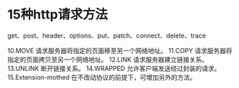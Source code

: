 # 15种http请求方法
get、post、header、options、put、patch、connect、delete、trace

10.MOVE
请求服务器将指定的页面移至另一个网络地址。
11.COPY
请求服务器将指定的页面拷贝至另一个网络地址。
12.LINK
请求服务器建立链接关系。
13.UNLINK
断开链接关系。
14.WRAPPED
允许客户端发送经过封装的请求。
15.Extension-mothed
在不改动协议的前提下，可增加另外的方法。